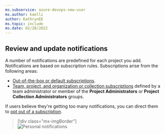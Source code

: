 ```yaml
---
ms.subservice: azure-devops-new-user
ms.author: kaelli
author: KathrynEE
ms.topic: include
ms.date: 02/28/2022
---
```

 

## Review and update notifications

A number of notifications are predefined for each project you add. Notifications are based on subscription rules. Subscriptions arise from the following areas:

- [Out-of-the-box or default subscriptions](../../notifications/oob-built-in-notifications.md).
- [Team, project, and organization or collection subscriptions](../../notifications/manage-team-group-global-organization-notifications.md) defined by a team administrator or member of the **Project Administrators** or **Project Collection Administrators** groups. 

If users believe they're getting too many notifications, you can direct them to [opt out of a subscription](../../notifications/manage-your-personal-notifications.md).

> [!div class="mx-imgBorder"]  
> ![Personal notifications](../../user-guide/media/services/personal-notifications.png)   

 